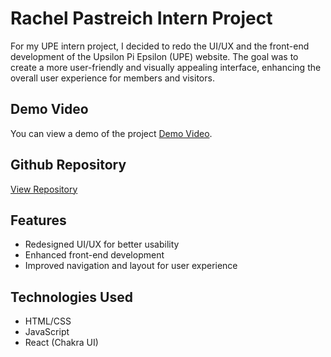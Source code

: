 # Rachel Pastreich Intern Project

For my UPE intern project, I decided to redo the UI/UX and the front-end development of the Upsilon Pi Epsilon (UPE) website. The goal was to create a more user-friendly and visually appealing interface, enhancing the overall user experience for members and visitors.

## Demo Video
You can view a demo of the project [Demo Video](https://drive.google.com/file/d/1gm3JP9Tx3Dt6RUddg3RFoXDiRQe-Y6hH/view?usp=sharing).

## Github Repository
[View Repository](https://github.com/recell0478/upe-website)

## Features
- Redesigned UI/UX for better usability
- Enhanced front-end development
- Improved navigation and layout for user experience

## Technologies Used
- HTML/CSS
- JavaScript
- React (Chakra UI)
